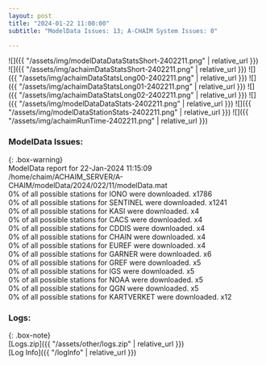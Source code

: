 ```yaml
---
layout: post
title: "2024-01-22 11:00:00"
subtitle: "ModelData Issues: 13; A-CHAIM System Issues: 0"

---
```


![]({{ "/assets/img/modelDataDataStatsShort-2402211.png" | relative_url }})
![]({{ "/assets/img/achaimDataStatsShort-2402211.png" | relative_url }})
![]({{ "/assets/img/achaimDataStatsLong00-2402211.png" | relative_url }})
![]({{ "/assets/img/achaimDataStatsLong01-2402211.png" | relative_url }})
![]({{ "/assets/img/achaimDataStatsLong02-2402211.png" | relative_url }})
![]({{ "/assets/img/modelDataDataStats-2402211.png" | relative_url }})
![]({{ "/assets/img/modelDataStationStats-2402211.png" | relative_url }})
![]({{ "/assets/img/achaimRunTime-2402211.png" | relative_url }})


### ModelData Issues:  
  
{: .box-warning}  
 ModelData report for 22-Jan-2024 11:15:09   
 /home/chaim/ACHAIM_SERVER/A-CHAIM/modelData/2024/022/11/modelData.mat   
 0% of all possible stations for IONO were downloaded. x1786   
 0% of all possible stations for SENTINEL were downloaded. x1241   
 0% of all possible stations for KASI were downloaded. x4   
 0% of all possible stations for CACS were downloaded. x4   
 0% of all possible stations for CDDIS were downloaded. x4   
 0% of all possible stations for CHAIN were downloaded. x4   
 0% of all possible stations for EUREF were downloaded. x4   
 0% of all possible stations for GARNER were downloaded. x6   
 0% of all possible stations for GREF were downloaded. x5   
 0% of all possible stations for IGS were downloaded. x5   
 0% of all possible stations for NOAA were downloaded. x5   
 0% of all possible stations for QGN were downloaded. x5   
 0% of all possible stations for KARTVERKET were downloaded. x12   
  


### Logs:  
  
{: .box-note}  
[Logs.zip]({{ "/assets/other/logs.zip" | relative_url }})  
[Log Info]({{ "/logInfo" | relative_url }})  
